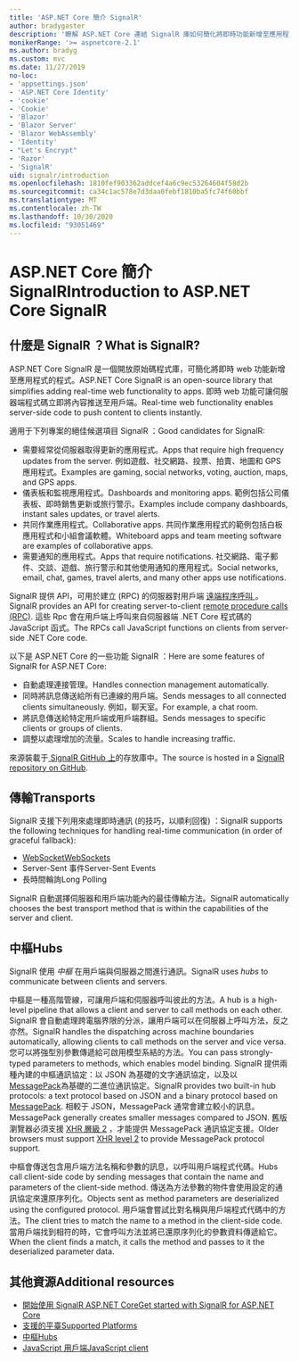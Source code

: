 ```yaml
---
title: 'ASP.NET Core 簡介 SignalR'
author: bradygaster
description: '瞭解 ASP.NET Core 連結 SignalR 庫如何簡化將即時功能新增至應用程式的程式。'
monikerRange: '>= aspnetcore-2.1'
ms.author: bradyg
ms.custom: mvc
ms.date: 11/27/2019
no-loc:
- 'appsettings.json'
- 'ASP.NET Core Identity'
- 'cookie'
- 'Cookie'
- 'Blazor'
- 'Blazor Server'
- 'Blazor WebAssembly'
- 'Identity'
- "Let's Encrypt"
- 'Razor'
- 'SignalR'
uid: signalr/introduction
ms.openlocfilehash: 1810fef903362addcef4a6c9ec53264604f58d2b
ms.sourcegitcommit: ca34c1ac578e7d3daa0febf1810ba5fc74f60bbf
ms.translationtype: MT
ms.contentlocale: zh-TW
ms.lasthandoff: 10/30/2020
ms.locfileid: "93051469"
---
```

# <a name="introduction-to-aspnet-core-no-locsignalr"></a><span data-ttu-id="18997-103">ASP.NET Core 簡介 SignalR</span><span class="sxs-lookup"><span data-stu-id="18997-103">Introduction to ASP.NET Core SignalR</span></span>

## <a name="what-is-no-locsignalr"></a><span data-ttu-id="18997-104">什麼是 SignalR ？</span><span class="sxs-lookup"><span data-stu-id="18997-104">What is SignalR?</span></span>

<span data-ttu-id="18997-105">ASP.NET Core SignalR 是一個開放原始碼程式庫，可簡化將即時 web 功能新增至應用程式的程式。</span><span class="sxs-lookup"><span data-stu-id="18997-105">ASP.NET Core SignalR is an open-source library that simplifies adding real-time web functionality to apps.</span></span> <span data-ttu-id="18997-106">即時 web 功能可讓伺服器端程式碼立即將內容推送至用戶端。</span><span class="sxs-lookup"><span data-stu-id="18997-106">Real-time web functionality enables server-side code to push content to clients instantly.</span></span>

<span data-ttu-id="18997-107">適用于下列專案的絕佳候選項目 SignalR ：</span><span class="sxs-lookup"><span data-stu-id="18997-107">Good candidates for SignalR:</span></span>

* <span data-ttu-id="18997-108">需要經常從伺服器取得更新的應用程式。</span><span class="sxs-lookup"><span data-stu-id="18997-108">Apps that require high frequency updates from the server.</span></span> <span data-ttu-id="18997-109">例如遊戲、社交網路、投票、拍賣、地圖和 GPS 應用程式。</span><span class="sxs-lookup"><span data-stu-id="18997-109">Examples are gaming, social networks, voting, auction, maps, and GPS apps.</span></span>
* <span data-ttu-id="18997-110">儀表板和監視應用程式。</span><span class="sxs-lookup"><span data-stu-id="18997-110">Dashboards and monitoring apps.</span></span> <span data-ttu-id="18997-111">範例包括公司儀表板、即時銷售更新或旅行警示。</span><span class="sxs-lookup"><span data-stu-id="18997-111">Examples include company dashboards, instant sales updates, or travel alerts.</span></span>
* <span data-ttu-id="18997-112">共同作業應用程式。</span><span class="sxs-lookup"><span data-stu-id="18997-112">Collaborative apps.</span></span> <span data-ttu-id="18997-113">共同作業應用程式的範例包括白板應用程式和小組會議軟體。</span><span class="sxs-lookup"><span data-stu-id="18997-113">Whiteboard apps and team meeting software are examples of collaborative apps.</span></span>
* <span data-ttu-id="18997-114">需要通知的應用程式。</span><span class="sxs-lookup"><span data-stu-id="18997-114">Apps that require notifications.</span></span> <span data-ttu-id="18997-115">社交網路、電子郵件、交談、遊戲、旅行警示和其他使用通知的應用程式。</span><span class="sxs-lookup"><span data-stu-id="18997-115">Social networks, email, chat, games, travel alerts, and many other apps use notifications.</span></span>

<span data-ttu-id="18997-116">SignalR 提供 API，可用於建立 (RPC) 的伺服器對用戶端 [遠端程序呼叫 ](https://wikipedia.org/wiki/Remote_procedure_call)。</span><span class="sxs-lookup"><span data-stu-id="18997-116">SignalR provides an API for creating server-to-client [remote procedure calls (RPC)](https://wikipedia.org/wiki/Remote_procedure_call).</span></span> <span data-ttu-id="18997-117">這些 Rpc 會在用戶端上呼叫來自伺服器端 .NET Core 程式碼的 JavaScript 函式。</span><span class="sxs-lookup"><span data-stu-id="18997-117">The RPCs call JavaScript functions on clients from server-side .NET Core code.</span></span>

<span data-ttu-id="18997-118">以下是 ASP.NET Core 的一些功能 SignalR ：</span><span class="sxs-lookup"><span data-stu-id="18997-118">Here are some features of SignalR for ASP.NET Core:</span></span>

* <span data-ttu-id="18997-119">自動處理連接管理。</span><span class="sxs-lookup"><span data-stu-id="18997-119">Handles connection management automatically.</span></span>
* <span data-ttu-id="18997-120">同時將訊息傳送給所有已連線的用戶端。</span><span class="sxs-lookup"><span data-stu-id="18997-120">Sends messages to all connected clients simultaneously.</span></span> <span data-ttu-id="18997-121">例如，聊天室。</span><span class="sxs-lookup"><span data-stu-id="18997-121">For example, a chat room.</span></span>
* <span data-ttu-id="18997-122">將訊息傳送給特定用戶端或用戶端群組。</span><span class="sxs-lookup"><span data-stu-id="18997-122">Sends messages to specific clients or groups of clients.</span></span>
* <span data-ttu-id="18997-123">調整以處理增加的流量。</span><span class="sxs-lookup"><span data-stu-id="18997-123">Scales to handle increasing traffic.</span></span>

<span data-ttu-id="18997-124">來源裝載于[ SignalR GitHub 上](https://github.com/dotnet/AspNetCore/tree/master/src/SignalR)的存放庫中。</span><span class="sxs-lookup"><span data-stu-id="18997-124">The source is hosted in a [SignalR repository on GitHub](https://github.com/dotnet/AspNetCore/tree/master/src/SignalR).</span></span>

## <a name="transports"></a><span data-ttu-id="18997-125">傳輸</span><span class="sxs-lookup"><span data-stu-id="18997-125">Transports</span></span>

<span data-ttu-id="18997-126">SignalR 支援下列用來處理即時通訊 (的技巧，以順利回復) ：</span><span class="sxs-lookup"><span data-stu-id="18997-126">SignalR supports the following techniques for handling real-time communication (in order of graceful fallback):</span></span>

* [<span data-ttu-id="18997-127">WebSocket</span><span class="sxs-lookup"><span data-stu-id="18997-127">WebSockets</span></span>](https://tools.ietf.org/html/rfc7118)
* <span data-ttu-id="18997-128">Server-Sent 事件</span><span class="sxs-lookup"><span data-stu-id="18997-128">Server-Sent Events</span></span>
* <span data-ttu-id="18997-129">長時間輪詢</span><span class="sxs-lookup"><span data-stu-id="18997-129">Long Polling</span></span>

<span data-ttu-id="18997-130">SignalR 自動選擇伺服器和用戶端功能內的最佳傳輸方法。</span><span class="sxs-lookup"><span data-stu-id="18997-130">SignalR automatically chooses the best transport method that is within the capabilities of the server and client.</span></span>

## <a name="hubs"></a><span data-ttu-id="18997-131">中樞</span><span class="sxs-lookup"><span data-stu-id="18997-131">Hubs</span></span>

<span data-ttu-id="18997-132">SignalR 使用 *中樞* 在用戶端與伺服器之間進行通訊。</span><span class="sxs-lookup"><span data-stu-id="18997-132">SignalR uses *hubs* to communicate between clients and servers.</span></span>

<span data-ttu-id="18997-133">中樞是一種高階管線，可讓用戶端和伺服器呼叫彼此的方法。</span><span class="sxs-lookup"><span data-stu-id="18997-133">A hub is a high-level pipeline that allows a client and server to call methods on each other.</span></span> <span data-ttu-id="18997-134">SignalR 會自動處理跨電腦界限的分派，讓用戶端可以在伺服器上呼叫方法，反之亦然。</span><span class="sxs-lookup"><span data-stu-id="18997-134">SignalR handles the dispatching across machine boundaries automatically, allowing clients to call methods on the server and vice versa.</span></span> <span data-ttu-id="18997-135">您可以將強型別參數傳遞給可啟用模型系結的方法。</span><span class="sxs-lookup"><span data-stu-id="18997-135">You can pass strongly-typed parameters to methods, which enables model binding.</span></span> <span data-ttu-id="18997-136">SignalR 提供兩種內建的中樞通訊協定：以 JSON 為基礎的文字通訊協定，以及以 [MessagePack](https://msgpack.org/)為基礎的二進位通訊協定。</span><span class="sxs-lookup"><span data-stu-id="18997-136">SignalR provides two built-in hub protocols: a text protocol based on JSON and a binary protocol based on [MessagePack](https://msgpack.org/).</span></span>  <span data-ttu-id="18997-137">相較于 JSON，MessagePack 通常會建立較小的訊息。</span><span class="sxs-lookup"><span data-stu-id="18997-137">MessagePack generally creates smaller messages compared to JSON.</span></span> <span data-ttu-id="18997-138">舊版瀏覽器必須支援 [XHR 層級 2](https://caniuse.com/#feat=xhr2) ，才能提供 MessagePack 通訊協定支援。</span><span class="sxs-lookup"><span data-stu-id="18997-138">Older browsers must support [XHR level 2](https://caniuse.com/#feat=xhr2) to provide MessagePack protocol support.</span></span>

<span data-ttu-id="18997-139">中樞會傳送包含用戶端方法名稱和參數的訊息，以呼叫用戶端程式代碼。</span><span class="sxs-lookup"><span data-stu-id="18997-139">Hubs call client-side code by sending messages that contain the name and parameters of the client-side method.</span></span> <span data-ttu-id="18997-140">傳送為方法參數的物件會使用設定的通訊協定來還原序列化。</span><span class="sxs-lookup"><span data-stu-id="18997-140">Objects sent as method parameters are deserialized using the configured protocol.</span></span> <span data-ttu-id="18997-141">用戶端會嘗試比對名稱與用戶端程式代碼中的方法。</span><span class="sxs-lookup"><span data-stu-id="18997-141">The client tries to match the name to a method in the client-side code.</span></span> <span data-ttu-id="18997-142">當用戶端找到相符的時，它會呼叫方法並將已還原序列化的參數資料傳遞給它。</span><span class="sxs-lookup"><span data-stu-id="18997-142">When the client finds a match, it calls the method and passes to it the deserialized parameter data.</span></span>

## <a name="additional-resources"></a><span data-ttu-id="18997-143">其他資源</span><span class="sxs-lookup"><span data-stu-id="18997-143">Additional resources</span></span>

* [<span data-ttu-id="18997-144">開始使用 SignalR ASP.NET Core</span><span class="sxs-lookup"><span data-stu-id="18997-144">Get started with SignalR for ASP.NET Core</span></span>](xref:tutorials/signalr)
* [<span data-ttu-id="18997-145">支援的平臺</span><span class="sxs-lookup"><span data-stu-id="18997-145">Supported Platforms</span></span>](xref:signalr/supported-platforms)
* [<span data-ttu-id="18997-146">中樞</span><span class="sxs-lookup"><span data-stu-id="18997-146">Hubs</span></span>](xref:signalr/hubs)
* [<span data-ttu-id="18997-147">JavaScript 用戶端</span><span class="sxs-lookup"><span data-stu-id="18997-147">JavaScript client</span></span>](xref:signalr/javascript-client)
